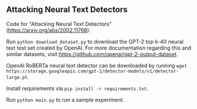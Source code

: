 ## Attacking Neural Text Detectors

Code for "Attacking Neural Text Detectors" (https://arxiv.org/abs/2002.11768).

Run ``python download_dataset.py`` to download the GPT-2 top k-40 neural text test set created by OpenAI. For more documentation regarding this and similar datasets, visit https://github.com/openai/gpt-2-output-dataset.

OpenAI RoBERTa neural text detector can be downloaded by running ``wget https://storage.googleapis.com/gpt-2/detector-models/v1/detector-large.pt``.

Install requirements via ``pip install -r requirements.txt``.

Run ``python main.py`` to run a sample experiment.


